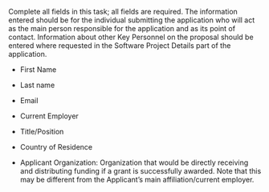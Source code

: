 Complete all fields in this task; all fields are required. The information
entered should be for the individual submitting the application who will act as
the main person responsible for the application and as its point of contact.
Information about other Key Personnel on the proposal should be entered where
requested in the Software Project Details part of the application.

- First Name

- Last name

- Email

- Current Employer

- Title/Position

- Country of Residence

- Applicant Organization: Organization that would be directly receiving and
distributing funding if a grant is successfully awarded. Note that this may be
different from the Applicant’s main affiliation/current employer.
